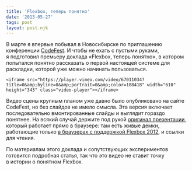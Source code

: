 ```yaml
---
title: 'Flexbox, теперь понятно'
date: '2013-05-27'
tags: post
layout: post.njk
---
```


В марте я впервые побывал в Новосибирске по приглашению конференции [CodeFest](http://codefest.ru/). И чтобы не ехать с пустыми руками, я подготовил премьеру доклада «Flexbox, теперь понятно», в котором попытался понятно рассказать о первой настоящей системе для раскладки, которой уже можно начинать пользоваться.

	<iframe src="https://player.vimeo.com/video/67011034?title=0&amp;byline=0&amp;portrait=0&amp;color=188418" width="610" height="343" class="video-player"></iframe>

Видео сцены крупным планом уже давно было опубликовано на сайте CodeFest, но без слайдов не имело смысла. Эта версия включает последовательно вмонтированные слайды и выглядит гораздо понятнее. На всякий случай держите под рукой [оригинал презентации](/pres/flexbox-gotcha/), который работает прямо в браузере: там есть живые демки, работающие только [в браузерах с поддержкой Flexbox 2012](http://caniuse.com/flexbox), и ссылки для чтения.

По материалам этого доклада и сопутствующих экспериментов готовится подробная статья, так что это видео не ставит точку в истории о понятном Flexbox.
